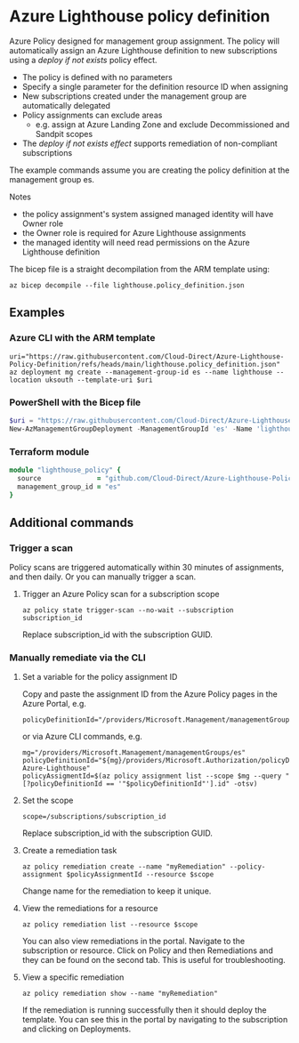 # Azure Lighthouse policy definition

Azure Policy designed for management group assignment. The policy will automatically assign an Azure Lighthouse definition to new subscriptions using a _deploy if not exists_ policy effect.

- The policy is defined with no parameters
- Specify a single parameter for the definition resource ID when assigning
- New subscriptions created under the management group are automatically delegated
- Policy assignments can exclude areas
  - e.g. assign at Azure Landing Zone and exclude Decommissioned and Sandpit scopes
- The _deploy if not exists effect_ supports remediation of non-compliant subscriptions

The example commands assume you are creating the policy definition at the management group es.

Notes

- the policy assignment's system assigned managed identity will have Owner role
- the Owner role is required for Azure Lighthouse assignments
- the managed identity will need read permissions on the Azure Lighthouse definition

The bicep file is a straight decompilation from the ARM template using:

```shell
az bicep decompile --file lighthouse.policy_definition.json
```

## Examples

### Azure CLI with the ARM template

```shell
uri="https://raw.githubusercontent.com/Cloud-Direct/Azure-Lighthouse-Policy-Definition/refs/heads/main/lighthouse.policy_definition.json"
az deployment mg create --management-group-id es --name lighthouse --location uksouth --template-uri $uri
```

### PowerShell with the Bicep file

```powershell
$uri = "https://raw.githubusercontent.com/Cloud-Direct/Azure-Lighthouse-Policy-Definition/refs/heads/main/lighthouse.policy_definition.bicep"
New-AzManagementGroupDeployment -ManagementGroupId 'es' -Name 'lighthouse' -Location 'uksouth' -TemplateUri $uri
```

### Terraform module

```ruby
module "lighthouse_policy" {
  source              = "github.com/Cloud-Direct/Azure-Lighthouse-Policy-Definition?ref=v0.1"
  management_group_id = "es"
}
```

## Additional commands

### Trigger a scan

Policy scans are triggered automatically within 30 minutes of assignments, and then daily. Or you can manually trigger a scan.

1. Trigger an Azure Policy scan for a subscription scope

    ```shell
    az policy state trigger-scan --no-wait --subscription subscription_id
    ```

    Replace subscription_id with the subscription GUID.

### Manually remediate via the CLI

1. Set a variable for the policy assignment ID

    Copy and paste the assignment ID from the Azure Policy pages in the Azure Portal, e.g.

    ```shell
    policyDefinitionId="/providers/Microsoft.Management/managementGroups/es/providers/Microsoft.Authorization/policyAssignments/d0f40be55d314f42807a301d"
    ```

    or via Azure CLI commands, e.g.

    ```shell
    mg="/providers/Microsoft.Management/managementGroups/es"
    policyDefinitionId="${mg}/providers/Microsoft.Authorization/policyDefinitions/Assign-Azure-Lighthouse"
    policyAssigmentId=$(az policy assignment list --scope $mg --query "[?policyDefinitionId == '"$policyDefinitionId"'].id" -otsv)
    ```

1. Set the scope

    ```shell
    scope=/subscriptions/subscription_id
    ```

    Replace subscription_id with the subscription GUID.

1. Create a remediation task

    ```shell
    az policy remediation create --name "myRemediation" --policy-assignment $policyAssignmentId --resource $scope
    ```

    Change name for the remediation to keep it unique.

1. View the remediations for a resource

    ```shell
    az policy remediation list --resource $scope
    ```

    You can also view remediations in the portal. Navigate to the subscription or resource. Click on Policy and then Remediations and they can be found on the second tab. This is useful for troubleshooting.

1. View a specific remediation

    ```shell
    az policy remediation show --name "myRemediation"
    ```

    If the remediation is running successfully then it should deploy the template. You can see this in the portal by navigating to the subscription and clicking on Deployments.
